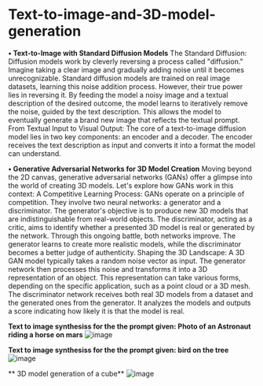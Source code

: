 # Text-to-image-and-3D-model-generation


**• Text-to-Image with Standard Diffusion Models**
The Standard Diffusion: Diffusion models work by cleverly reversing a process called
"diffusion." Imagine taking a clear image and gradually adding noise until it becomes
unrecognizable. Standard diffusion models are trained on real image datasets, learning this
noise addition process. However, their true power lies in reversing it. By feeding the model
a noisy image and a textual description of the desired outcome, the model learns to
iteratively remove the noise, guided by the text description. This allows the model to
eventually generate a brand new image that reflects the textual prompt. From Textual Input
to Visual Output: The core of a text-to-image diffusion model lies in two key components:
an encoder and a decoder. The encoder receives the text description as input and converts
it into a format the model can understand.

**• Generative Adversarial Networks for 3D Model Creation**
Moving beyond the 2D canvas, generative adversarial networks (GANs) offer a glimpse
into the world of creating 3D models. Let's explore how GANs work in this context:
A Competitive Learning Process: GANs operate on a principle of competition. They
involve two neural networks: a generator and a discriminator. The generator's objective is
to produce new 3D models that are indistinguishable from real-world objects. The
discriminator, acting as a critic, aims to identify whether a presented 3D model is real or
generated by the network. Through this ongoing battle, both networks improve. The
generator learns to create more realistic models, while the discriminator becomes a better
judge of authenticity.
Shaping the 3D Landscape: A 3D GAN model typically takes a random noise vector as
input. The generator network then processes this noise and transforms it into a 3D
representation of an object. This representation can take various forms, depending on the
specific application, such as a point cloud or a 3D mesh. The discriminator network receives
both real 3D models from a dataset and the generated ones from the generator. It analyzes
the models and outputs a score indicating how likely it is that the model is real.

**Text to image synthesiss for the the prompt given: Photo of an Astronaut riding a horse on mars**
![image](https://github.com/manasa-26/Text-to-image-and-3D-model-generation/assets/87278111/7dad2151-179a-4ea5-af46-fa558ce1c191)

**Text to image synthesiss for the the prompt given: bird on the tree**
![image](https://github.com/manasa-26/Text-to-image-and-3D-model-generation/assets/87278111/c7d57d25-cbb9-46f1-9cee-4ed974ba9cf8)




**  3D model generation of a cube**
![image](https://github.com/manasa-26/Text-to-image-and-3D-model-generation/assets/87278111/be2eee39-638a-4e78-8b02-33998c7bed4f)


